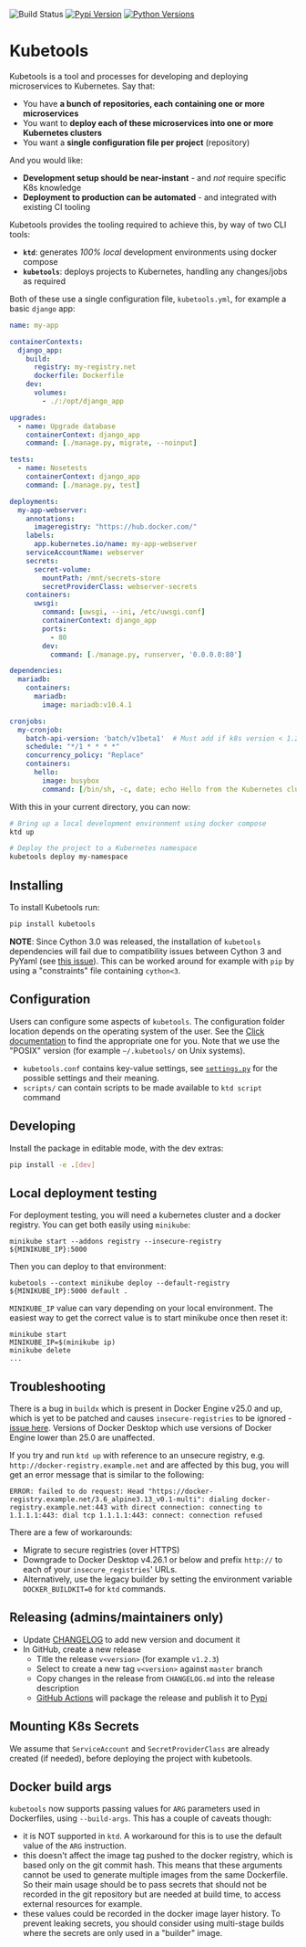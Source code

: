 ![Build Status](https://github.com/EDITD/kubetools/actions/workflows/run_tests.yml/badge.svg?branch=master)
[![Pypi Version](https://img.shields.io/pypi/v/kubetools.svg)](https://pypi.org/project/kubetools/)
[![Python Versions](https://img.shields.io/pypi/pyversions/kubetools.svg)](https://pypi.org/project/kubetools/)

# Kubetools

Kubetools is a tool and processes for developing and deploying microservices to Kubernetes. Say that:

+ You have **a bunch of repositories, each containing one or more microservices**
+ You want to **deploy each of these microservices into one or more Kubernetes clusters**
+ You want a **single configuration file per project** (repository)

And you would like:

+ **Development setup should be near-instant** - and _not_ require specific K8s knowledge
+ **Deployment to production can be automated** - and integrated with existing CI tooling

Kubetools provides the tooling required to achieve this, by way of two CLI tools:

+ **`ktd`**: generates _100% local_ development environments using docker compose
+ **`kubetools`**: deploys projects to Kubernetes, handling any changes/jobs as required

Both of these use a single configuration file, `kubetools.yml`, for example a basic `django` app:

```yaml
name: my-app

containerContexts:
  django_app:
    build:
      registry: my-registry.net
      dockerfile: Dockerfile
    dev:
      volumes:
        - ./:/opt/django_app

upgrades:
  - name: Upgrade database
    containerContext: django_app
    command: [./manage.py, migrate, --noinput]

tests:
  - name: Nosetests
    containerContext: django_app
    command: [./manage.py, test]

deployments:
  my-app-webserver:
    annotations:
      imageregistry: "https://hub.docker.com/"
    labels:
      app.kubernetes.io/name: my-app-webserver
    serviceAccountName: webserver
    secrets:
      secret-volume:
        mountPath: /mnt/secrets-store
        secretProviderClass: webserver-secrets
    containers:
      uwsgi:
        command: [uwsgi, --ini, /etc/uwsgi.conf]
        containerContext: django_app
        ports:
          - 80
        dev:
          command: [./manage.py, runserver, '0.0.0.0:80']

dependencies:
  mariadb:
    containers:
      mariadb:
        image: mariadb:v10.4.1

cronjobs:
  my-cronjob:
    batch-api-version: 'batch/v1beta1'  # Must add if k8s version < 1.21+
    schedule: "*/1 * * * *"
    concurrency_policy: "Replace"
    containers:
      hello:
        image: busybox
        command: [/bin/sh, -c, date; echo Hello from the Kubernetes cluster]
```

With this in your current directory, you can now:

```sh
# Bring up a local development environment using docker compose
ktd up
```

```sh
# Deploy the project to a Kubernetes namespace
kubetools deploy my-namespace
```

## Installing
To install Kubetools run:
```sh
pip install kubetools
```

**NOTE**: Since Cython 3.0 was released, the installation of `kubetools` dependencies will fail
 due to compatibility issues between Cython 3 and PyYaml (see
 [this issue](https://github.com/yaml/pyyaml/issues/601)). This can be worked around for example
 with `pip` by using a "constraints" file containing `cython<3`.

## Configuration
Users can configure some aspects of `kubetools`. The configuration folder location depends on the
operating system of the user. See the
[Click documentation](https://click.palletsprojects.com/en/8.1.x/api/#click.get_app_dir)
to find the appropriate one for you. Note that we use the "POSIX" version (for example
`~/.kubetools/` on Unix systems).
* `kubetools.conf` contains key-value settings, see [`settings.py`](kubetools/settings.py) for the
  possible settings and their meaning.
* `scripts/` can contain scripts to be made available to `ktd script` command

## Developing

Install the package in editable mode, with the dev extras:

```sh
pip install -e .[dev]
```

## Local deployment testing

For deployment testing, you will need a kubernetes cluster and a docker registry. You can get both
easily using `minikube`:
```shell
minikube start --addons registry --insecure-registry ${MINIKUBE_IP}:5000
```
Then you can deploy to that environment:
```shell
kubetools --context minikube deploy --default-registry ${MINIKUBE_IP}:5000 default .
```

`MINIKUBE_IP` value can vary depending on your local environment. The easiest way to get the correct
value is to start minikube once then reset it:
```shell
minikube start
MINIKUBE_IP=$(minikube ip)
minikube delete
...
```


## Troubleshooting
There is a bug in `buildx` which is present in Docker Engine v25.0 and up, which is yet to be patched and causes `insecure-registries` to be ignored - [issue here](https://github.com/docker/buildx/issues/2226).
Versions of Docker Desktop which use versions of Docker Engine lower than 25.0 are unaffected.

If you try and run `ktd up` with reference to an unsecure registry, e.g. `http://docker-registry.example.net` and are affected by this bug, you will get an error message that is
similar to the following:
```
ERROR: failed to do request: Head "https://docker-registry.example.net/3.6_alpine3.13_v0.1-multi": dialing docker-registry.example.net:443 with direct connection: connecting to 1.1.1.1:443: dial tcp 1.1.1.1:443: connect: connection refused
```

There are a few of workarounds:
  * Migrate to secure registries (over HTTPS)
  * Downgrade to Docker Desktop v4.26.1 or below and prefix `http://` to each of your `insecure_registries`' URLs.
  *  Alternatively, use the legacy builder by setting the environment variable `DOCKER_BUILDKIT=0` for `ktd` commands.


## Releasing (admins/maintainers only)
* Update [CHANGELOG](CHANGELOG.md) to add new version and document it
* In GitHub, create a new release
  * Title the release `v<version>` (for example `v1.2.3`)
  * Select to create a new tag `v<version>` against `master` branch
  * Copy changes in the release from `CHANGELOG.md` into the release description
  * [GitHub Actions](https://github.com/EDITD/kubetools/actions) will package the release and
    publish it to [Pypi](https://pypi.org/project/kubetools/)

## Mounting K8s Secrets
We assume that `ServiceAccount` and `SecretProviderClass` are already created (if needed), before deploying the project with kubetools.

## Docker build args
`kubetools` now supports passing values for `ARG` parameters used in Dockerfiles, using
`--build-args`. This has a couple of caveats though:
* it is NOT supported in `ktd`. A workaround for this is to use the default value of the `ARG`
  instruction.
* this doesn't affect the image tag pushed to the docker registry, which is based only on the git
  commit hash. This means that these arguments cannot be used to generate multiple images from the
  same Dockerfile. So their main usage should be to pass secrets that should not be recorded in the
  git repository but are needed at build time, to access external resources for example.
* these values could be recorded in the docker image layer history. To prevent leaking secrets, you
  should consider using multi-stage builds where the secrets are only used in a "builder" image.
